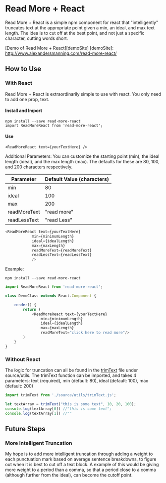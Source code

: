 # Read More + React
Read More + React is a simple npm component for react that "intelligently" truncates text at the appropriate point given a min, an ideal, and max text length. The idea is to cut off at the best point, and not just a specific character, cutting words short. 

[Demo of Read More + React][demoSite]
[demoSite]: http://www.alexandersmanning.com/read-more-react/

## How to Use 

### With React
Read More + React is extraordinarily simple to use with react. You only need to add one prop, text. 

#### Install and Import
```
npm install --save read-more-react
import ReadMoreReact from 'read-more-react';
```

#### Use
```
<ReadMoreReact text={yourTextHere} />
```

Additional Parameters: You can customize the starting point (min), the ideal length (ideal), and the max length (max). The defaults for these are 80, 100, and 200 characters respectively. 

| Parameter          | Default Value (characters) |
|--------------------|----------------------------|
| min                | 80                         |
| ideal              | 100                        |
| max                | 200                        |
| readMoreText       | "read more"                |
| readLessText       | "read Less"                |


```javascript
<ReadMoreReact text={yourTextHere}
			min={minimumLength}
			ideal={idealLength}
			max={maxLength}
			readMoreText={readMoreText}
			readLessText={readLessText}
			/>
```

Example:

```
npm install --save read-more-react
```

```javascript
import ReadMoreReact from 'read-more-react';

class DemoClass extends React.Component {

	render() { 
		return (
			<ReadMoreReact text={yourTextHere}
				min={minimumLength}
				ideal={idealLength}
				max={maxLength}
				readMoreText="click here to read more"/>
		) 
	}
}
```

### Without React
The logic for truncation can all be found in the [trimText][trimtext] file under source/utils. The trimText function can be imported, and takes 4 parameters: text (required), min (default: 80), ideal (default: 100), max (default: 200)

[trimtext]: https://github.com/alexandersmanning/read-more-react/blob/master/source/utils/trimText.js

```javascript
import trimText from './source/utils/trimText.js';

let textArray = trimText("this is some text", 10, 20, 100);
console.log(textArray[0]) //"this is some text";
console.log(textArray[1]) //""
```

## Future Steps

### More Intelligent Truncation
My hope is to add more intelligent truncation through adding a weight to each punctuation mark based on average sentence breakdowns, to figure out when it is best to cut off a text block. A example of this would be giving more weight to a period than a comma, so that a period close to a comma (although further from the ideal), can become the cutoff point. 


